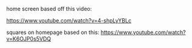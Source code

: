 home screen based off this video:

https://www.youtube.com/watch?v=4-shpLyYBLc

squares on homepage based on this: 
https://www.youtube.com/watch?v=K6OJP0s5VDQ
